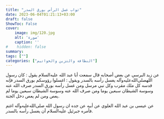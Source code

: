 ```yaml
---
title: "ثواب غسل الرأس بورق السدر"
date: 2023-06-04T01:21:13+03:00
draft: false
ShowToc: False
cover:
    image: img/120.jpg
    alt: 'صورة'
    caption: ''
#    hidden: false
summary: 
tags: [""]
categories: ["النظافة والتزين والخواتيم"]
---
```

عن زيد البرسي عن بعض أصحابه قال سمعت أبا عبد الله عليه‌السلام يقول : كان رسول اللهصلى‌الله‌عليه‌وآله يغسل رأسه بالسدر ويقول : اغسلوا رؤوسكم بورق السدر فإنه قدسه كل ملك مقرب وكل نبي مرسل ومن غسل رأسه بورق السدر صرف الله عنه وسوسة الشيطان سبعين يوما ومن صرف الله عنه وسوسة الشيطان سبعين يوما لم يعص ومن لم يعص دخل الجنة.

عن عيسى بن عبد الله العلوي عن أبيه عن جده ان رسول الله صلى‌الله‌عليه‌وآله اغتم
فأمره جبرئيل عليه‌السلام أن يغسل رأسه بالسدر.

